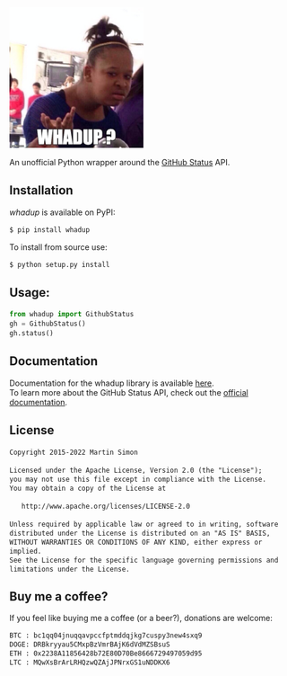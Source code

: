 <img src="https://raw.githubusercontent.com/barnumbirr/whadup/master/docs/whadup.jpg" height=250 alt="whadup" title="whadup">

An unofficial Python wrapper around the [GitHub Status](https://www.githubstatus.com/) API.

## Installation

*whadup* is available on PyPI:

```bash
$ pip install whadup
```

To install from source use:

```bash
$ python setup.py install
```
## Usage:

```python
from whadup import GithubStatus
gh = GithubStatus()
gh.status()
```

## Documentation

Documentation for the whadup library is available [here](./docs/api.md).\
To learn more about the GitHub Status API, check out the
[official documentation](https://www.githubstatus.com/api).

## License

```
Copyright 2015-2022 Martin Simon

Licensed under the Apache License, Version 2.0 (the "License");
you may not use this file except in compliance with the License.
You may obtain a copy of the License at

   http://www.apache.org/licenses/LICENSE-2.0

Unless required by applicable law or agreed to in writing, software
distributed under the License is distributed on an "AS IS" BASIS,
WITHOUT WARRANTIES OR CONDITIONS OF ANY KIND, either express or implied.
See the License for the specific language governing permissions and
limitations under the License.

```

## Buy me a coffee?

If you feel like buying me a coffee (or a beer?), donations are welcome:

```
BTC : bc1qq04jnuqqavpccfptmddqjkg7cuspy3new4sxq9
DOGE: DRBkryyau5CMxpBzVmrBAjK6dVdMZSBsuS
ETH : 0x2238A11856428b72E80D70Be8666729497059d95
LTC : MQwXsBrArLRHQzwQZAjJPNrxGS1uNDDKX6
```

